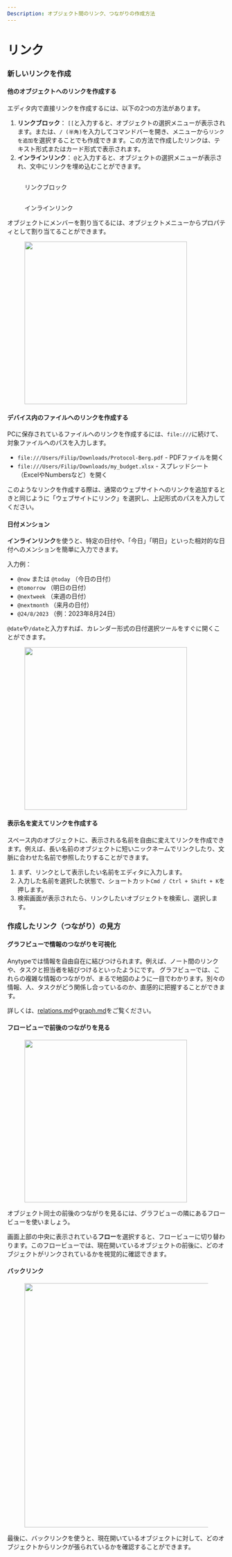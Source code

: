 ```yaml
---
Description: オブジェクト間のリンク、つながりの作成方法
---
```


# リンク

### 新しいリンクを作成

#### 他のオブジェクトへのリンクを作成する

エディタ内で直接リンクを作成するには、以下の2つの方法があります。

1. **リンクブロック**： `[[`と入力すると、オブジェクトの選択メニューが表示されます。または、`/ (半角)`を入力してコマンドバーを開き、メニューから`リンクを追加`を選択することでも作成できます。この方法で作成したリンクは、テキスト形式またはカード形式で表示されます。
2. **インラインリンク**： `@`と入力すると、オブジェクトの選択メニューが表示され、文中にリンクを埋め込むことができます。

<div><figure><img src="../../../.gitbook/assets/image (17).png" alt=""><figcaption><p>リンクブロック</p></figcaption></figure> <figure><img src="../../../.gitbook/assets/image (18).png" alt=""><figcaption><p>インラインリンク</p></figcaption></figure></div>

オブジェクトにメンバーを割り当てるには、オブジェクトメニューからプロパティとして割り当てることができます。

<figure><img src="../../../.gitbook/assets/image (179).png" alt="" width="375"><figcaption></figcaption></figure>

#### デバイス内のファイルへのリンクを作成する

PCに保存されているファイルへのリンクを作成するには、`file:///`に続けて、対象ファイルへのパスを入力します。

- `file:///Users/Filip/Downloads/Protocol-Berg.pdf` - PDFファイルを開く
- `file:///Users/Filip/Downloads/my_budget.xlsx` - スプレッドシート（ExcelやNumbersなど）を開く

このようなリンクを作成する際は、通常のウェブサイトへのリンクを追加するときと同じように「ウェブサイトにリンク」を選択し、上記形式のパスを入力してください。

#### 日付メンション

**インラインリンク**を使うと、特定の日付や、「今日」「明日」といった相対的な日付へのメンションを簡単に入力できます。

入力例：

- `@now` または `@today` （今日の日付）
- `@tomorrow` （明日の日付）
- `@nextweek` （来週の日付）
- `@nextmonth` （来月の日付）
- `@24/8/2023` （例：2023年8月24日）

`@date`や`/date`と入力すれば、カレンダー形式の日付選択ツールをすぐに開くことができます。

<figure><img src="../../../.gitbook/assets/image (3) (1) (1) (1).png" alt="" width="375"><figcaption></figcaption></figure>

#### 表示名を変えてリンクを作成する

スペース内のオブジェクトに、表示される名前を自由に変えてリンクを作成できます。例えば、長い名前のオブジェクトに短いニックネームでリンクしたり、文脈に合わせた名前で参照したりすることができます。

1. まず、リンクとして表示したい名前をエディタに入力します。
2. 入力した名前を選択した状態で、ショートカット`Cmd / Ctrl + Shift + K`を押します。
3. 検索画面が表示されたら、リンクしたいオブジェクトを検索し、選択します。

### 作成したリンク（つながり）の見方

#### グラフビューで情報のつながりを可視化

Anytypeでは情報を自由自在に結びつけられます。例えば、ノート間のリンクや、タスクと担当者を結びつけるといったようにです。
グラフビューでは、これらの複雑な情報のつながりが、まるで地図のように一目でわかります。別々の情報、人、タスクがどう関係し合っているのか、直感的に把握することができます。


詳しくは、[relations.md](../types/relations.md "mention")や[graph.md](../../advanced/feature-list-by-platform/graph.md "mention")をご覧ください。

#### フロービューで前後のつながりを見る

<figure><img src="../../../.gitbook/assets/image (19).png" alt="" width="375"><figcaption></figcaption></figure>

オブジェクト同士の前後のつながりを見るには、グラフビューの隣にあるフロービューを使いましょう。

画面上部の中央に表示されている**フロー**を選択すると、フロービューに切り替わります。このフロービューでは、現在開いているオブジェクトの前後に、どのオブジェクトがリンクされているかを視覚的に確認できます。

#### バックリンク

<figure><img src="../../../.gitbook/assets/image (20).png" alt="" width="563"><figcaption></figcaption></figure>

最後に、バックリンクを使うと、現在開いているオブジェクトに対して、どのオブジェクトからリンクが張られているかを確認することができます。
